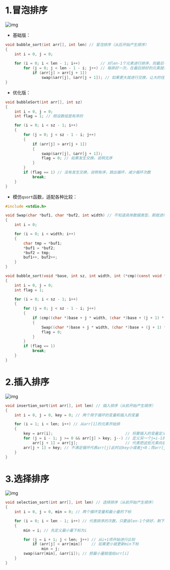 # 1.冒泡排序

<img src="https://leafalice-image.oss-cn-hangzhou.aliyuncs.com/img/2023-11-23%2Fb7d216a5b292cf3a5412bbc7fbb56a9e--d3e9--bubbleSort.gif" alt="img" />

- 基础版：

```c
void bubble_sort(int arr[], int len) // 冒泡排序（从后开始产生顺序）
{
    int i = 0, j = 0;
																					// 也可以认为是len个元素两两比较，进行len-1的比较
    for (i = 0; i < len - 1; i++)         // 对len-1个元素进行排序，则最后一个元素自动排序
        for (j = 0; j < len - 1 - i; j++) // 每排好一次，在最后排好的元素就会+1
            if (arr[j] > arr[j + 1])
                swap(&arr[j], &arr[j + 1]); // 如果更大就进行交换，让大的往后排
}
```

- 优化版：

```c
void bubbleSort(int arr[], int sz)
{
    int i = 0, j = 0;
    int flag = 1; // 假设数组是有序的

    for (i = 0; i < sz - 1; i++)
    {
        for (j = 0; j < sz - 1 - i; j++)
        {
            if (arr[j] > arr[j + 1])
            {
                swap(&arr[j], &arr[j + 1]);
                flag = 0; // 如果发生交换，说明无序
            }
        }
        if (flag == 1) // 没有发生交换，说明有序，跳出循环，减少循环次数
            break;
    }
}
```

- 模仿`qsort`函数，适配各种比较：

```c
#include <stdio.h>

void Swap(char *buf1, char *buf2, int width) // 不知道具体数据类型，那就进行一个字节以及一个字节之间的交换
{
    int i = 0;

    for (i = 0; i < width; i++)
    {
        char tmp = *buf1;
        *buf1 = *buf2;
        *buf2 = tmp;
        buf1++, buf2++;
    }
}

void bubble_sort(void *base, int sz, int width, int (*cmp)(const void *e1, const void *e2))
{
    int i = 0, j = 0;
    int flag = 1;

    for (i = 0; i < sz - 1; i++)
    {
        for (j = 0; j < sz - 1 - i; j++)
        {
            if (cmp((char *)base + j * width, (char *)base + (j + 1) * width)) // 转换为单位为1个字节的数据类型，然后乘上宽度，就可以模拟实现指针运算
            {
                Swap((char *)base + j * width, (char *)base + (j + 1) * width, width, width);
                flag = 0;
            }
        }
        if (flag == 1)
            break;
    }
}
```

# 2.插入排序

![img](https://leafalice-image.oss-cn-hangzhou.aliyuncs.com/img/2023-11-23%2Fbe81c151f38d8923fe1ede31ac530ac4--be2d--insertionSort.gif)

```c
void insertion_sort(int arr[], int len) // 插入排序（从前开始产生顺序）
{
    int i = 0, j = 0, key = 0; // 两个用于循环的变量和插入的变量

    for (i = 1; i < len; i++) // 从arr[1]的元素开始排
    {
        key = arr[i];                                // 将要插入的变量定义为arr[i]
        for (j = i - 1; j >= 0 && arr[j] > key; j--) // 定义另一个j=i-1的，代表开始与前一个进行比较；j>=0并且key比这个数小执行循环
            arr[j + 1] = arr[j];                     // 代表把这些元素向后排
        arr[j + 1] = key; // 不满足循环代表arr[j]此时比key小或者j<0；而arr[j+2]==arr[j+1]，把arr[j+1]=key
    }
}
```

# 3.选择排序

![img](https://leafalice-image.oss-cn-hangzhou.aliyuncs.com/img/2023-11-23%2F44be35da53ae9ee564ce444542a43d10--6739--selectionSort.gif)

```c
void selection_sort(int arr[], int len) // 选择排序（从前开始产生顺序）
{
    int i = 0, j = 0, min = 0; // 两个循环变量和最小量的下标

    for (i = 0; i < len - 1; i++) // 代表排序的次数，只要由len-1个排好，剩下的就会排好
    {
        min = i; // 先定义最小量下标为i

        for (j = i + 1; j < len; j++) // 从i+1项开始进行比较
            if (arr[j] < arr[min])    // 如果更小就更新min下标
                min = j;
        swap(&arr[min], &arr[i]); // 把最小量赋值给arr[i]
    }
}
```

